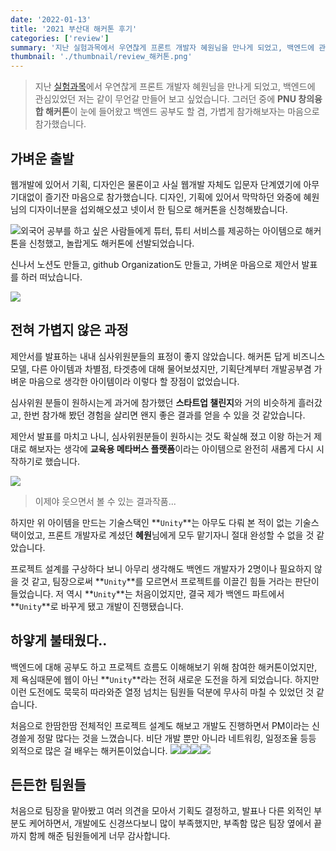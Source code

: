 ```yaml
---
date: '2022-01-13'
title: '2021 부산대 해커톤 후기'
categories: ['review']
summary: '지난 실험과목에서 우연찮게 프론트 개발자 혜원님을 만나게 되었고, 백엔드에 관심있었던 저는 같이 무언갈 만들어 보고 싶었습니다. 그러던 중에 PNU 창의융합 해커톤이 눈에 들어왔고 백엔드 공부도 할 겸, 가볍게 참가해보자는 마음으로 참가했습니다.'
thumbnail: './thumbnail/review_해커톤.png'
---
```


> 지난 [실험과목](../안드로이드-텀프로젝트-후기)에서 우연찮게 프론트 개발자 혜원님을 만나게 되었고, 백엔드에 관심있었던 저는 같이 무언갈 만들어 보고 싶었습니다. 그러던 중에 **PNU 창의융합 해커톤**이 눈에 들어왔고 백엔드 공부도 할 겸, 가볍게 참가해보자는 마음으로 참가했습니다.

## 가벼운 출발
웹개발에 있어서 기획, 디자인은 물론이고 사실 웹개발 자체도 입문자 단계였기에 아무 기대없이 즐기잔 마음으로 참가했습니다. 디자인, 기획에 있어서 막막하던 와중에 혜원님의 디자이너분을 섭외해오셨고 넷이서 한 팀으로 해커톤을 신청해봤습니다.

![](https://images.velog.io/images/gusah009/post/efd37885-e11d-40e1-b79e-b8c33639543b/image.png)외국어 공부를 하고 싶은 사람들에게 튜터, 튜티 서비스를 제공하는 아이템으로 해커톤을 신청했고, 놀랍게도 해커톤에 선발되었습니다.

신나서 노션도 만들고, github Organization도 만들고, 가벼운 마음으로 제안서 발표를 하러 떠났습니다.

 ![](https://images.velog.io/images/gusah009/post/5ae3ddcf-02d8-426b-b7db-a7f72d8a3401/image.png)

## 전혀 가볍지 않은 과정
제안서를 발표하는 내내 심사위원분들의 표정이 좋지 않았습니다. 해커톤 답게 비즈니스 모델, 다른 아이템과 차별점, 타겟층에 대해 물어보셨지만, 기획단계부터 개발공부겸 가벼운 마음으로 생각한 아이템이라 이렇다 할 장점이 없었습니다.

심사위원 분들이 원하시는게 과거에 참가했던 **스타트업 챌린지**와 거의 비슷하게 흘러갔고, 한번 참가해 봤던 경험을 살리면 왠지 좋은 결과를 얻을 수 있을 것 같았습니다.

제안서 발표를 마치고 나니, 심사위원분들이 원하시는 것도 확실해 졌고 이왕 하는거 제대로 해보자는 생각에 **교육용 메타버스 플랫폼**이라는 아이템으로 완전히 새롭게 다시 시작하기로 했습니다.

![](https://images.velog.io/images/gusah009/post/1a36bebf-b5ce-4429-af32-0e889a03cceb/image.png)
> 이제야 웃으면서 볼 수 있는 결과작품...

하지만 위 아이템을 만드는 기술스택인 **```Unity```**는 아무도 다뤄 본 적이 없는 기술스택이었고, 프론트 개발자로 계셨던 **혜원**님에게 모두 맡기자니 절대 완성할 수 없을 것 같았습니다.

프로젝트 설계를 구상하다 보니 아무리 생각해도 백엔드 개발자가 2명이나 필요하지 않을 것 같고, 팀장으로써 **```Unity```**를 모르면서 프로젝트를 이끌긴 힘들 거라는 판단이 들었습니다. 저 역시 **```Unity```**는 처음이었지만, 결국 제가 백엔드 파트에서 **```Unity```**로 바꾸게 됐고 개발이 진행됐습니다.

## 하얗게 불태웠다..
백엔드에 대해 공부도 하고 프로젝트 흐름도 이해해보기 위해 참여한 해커톤이었지만, 제 욕심때문에 웹이 아닌 **```Unity```**라는 전혀 새로운 도전을 하게 되었습니다. 하지만 이런 도전에도 묵묵히 따라와준 열정 넘치는 팀원들 덕분에 무사히 마칠 수 있었던 것 같습니다.

처음으로 한땀한땀 전체적인 프로젝트 설계도 해보고 개발도 진행하면서 PM이라는 신경쓸게 정말 많다는 것을 느꼈습니다. 비단 개발 뿐만 아니라 네트워킹, 일정조율 등등 외적으로 많은 걸 배우는 해커톤이었습니다.
![](https://images.velog.io/images/gusah009/post/58c26274-5b86-456b-9cf3-93b060d9a5d8/image.png)![](https://images.velog.io/images/gusah009/post/617d3179-204b-4b1e-8876-46356c226c18/image.png)![](https://images.velog.io/images/gusah009/post/622875e2-6067-4d1c-bc8d-0c2487145731/image.png)![](https://images.velog.io/images/gusah009/post/16bdc34c-6d4b-46e2-8da1-b577a7893a63/image.png)

## 든든한 팀원들
처음으로 팀장을 맡아봤고 여러 의견을 모아서 기획도 결정하고, 발표나 다른 외적인 부분도 케어하면서, 개발에도 신경쓰다보니 많이 부족했지만, 부족함 많은 팀장 옆에서 끝까지 함께 해준 팀원들에게 너무 감사합니다.
